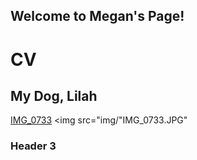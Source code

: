 ## Welcome to Megan's Page!

# CV

## My Dog, Lilah
[IMG_0733](https://user-images.githubusercontent.com/107705017/178889206-247f5686-44de-41b8-94c4-b9dda143c95a.JPG)
<img src="img/"IMG_0733.JPG"

### Header 3


